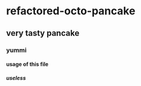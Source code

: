 # refactored-octo-pancake

## very tasty pancake

### yummi

#### usage of this file


##### useless
